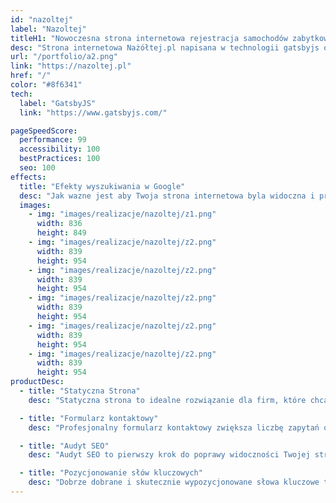 ```yaml
---
id: "nazoltej"
label: "Nazoltej"
titleH1: "Nowoczesna strona internetowa rejestracja samochodów zabytkowych - Nazoltej"
desc: "Strona internetowa Nażółtej.pl napisana w technologii gatsbyjs oferuje usługi związane z rejestracją pojazdów na żółte tablice, które są przeznaczone dla pojazdów zabytkowych. Firma zapewnia pomoc w przygotowaniu dokumentów, wycenie wartości pojazdów, a także w ekspertyzach powypadkowych i przedzakupowych. Oferują również usługi tłumaczenia dokumentów, ubezpieczenia pojazdów oraz wsparcie w odprawie celnej. Strona zawiera informacje o korzyściach rejestracji pojazdu zabytkowego oraz o firmie, w tym o ich doświadczeniu w branży motoryzacyjnej"
url: "/portfolio/a2.png"
link: "https://nazoltej.pl"
href: "/"
color: "#8f6341"
tech:
  label: "GatsbyJS"
  link: "https://www.gatsbyjs.com/"

pageSpeedScore:
  performance: 99
  accessibility: 100
  bestPractices: 100
  seo: 100
effects:
  title: "Efekty wyszukiwania w Google"
  desc: "Jak wazne jest aby Twoja strona internetowa byla widoczna i przyciagała organiczny ruch z wyszukiwarek"
  images:
    - img: "images/realizacje/nazoltej/z1.png"
      width: 836
      height: 849
    - img: "images/realizacje/nazoltej/z2.png"
      width: 839
      height: 954
    - img: "images/realizacje/nazoltej/z2.png"
      width: 839
      height: 954
    - img: "images/realizacje/nazoltej/z2.png"
      width: 839
      height: 954
    - img: "images/realizacje/nazoltej/z2.png"
      width: 839
      height: 954
    - img: "images/realizacje/nazoltej/z2.png"
      width: 839
      height: 954
productDesc:
  - title: "Statyczna Strona"
    desc: "Statyczna strona to idealne rozwiązanie dla firm, które chcą zaprezentować swoją ofertę w sposób szybki, bezpieczny i niezwykle wydajny. Dzięki brakowi zależności od bazy danych, strony tego typu ładują się błyskawicznie, co znacząco wpływa na poprawę doświadczenia użytkownika (UX) i lepsze pozycje w Google. To również niższe koszty utrzymania i większa odporność na ataki hakerskie."

  - title: "Formularz kontaktowy"
    desc: "Profesjonalny formularz kontaktowy zwiększa liczbę zapytań od potencjalnych klientów i eliminuje barierę kontaktu. Dzięki integracji z Twoim systemem e-mail lub CRM, każde zapytanie trafia bezpośrednio do Ciebie, co pozwala na błyskawiczną reakcję. Użytkownicy chętniej nawiązują kontakt, gdy mają do dyspozycji prosty, przejrzysty i responsywny formularz."

  - title: "Audyt SEO"
    desc: "Audyt SEO to pierwszy krok do poprawy widoczności Twojej strony w wyszukiwarkach. Analizujemy strukturę strony, treści, szybkość ładowania i wiele innych czynników, które wpływają na pozycjonowanie. Otrzymasz szczegółowy raport z zaleceniami, które pozwolą Ci zdobywać więcej ruchu organicznego i zwiększyć konwersje."

  - title: "Pozycjonowanie słów kluczowych"
    desc: "Dobrze dobrane i skutecznie wypozycjonowane słowa kluczowe to fundament każdej strategii SEO. Przeprowadzamy analizę konkurencji i wyszukiwanych fraz, aby dobrać najlepsze słowa dla Twojej branży. Dzięki temu Twoja strona pojawi się tam, gdzie szukają Cię Twoi klienci – na pierwszej stronie wyników Google. To więcej odwiedzin, więcej klientów i większe zyski."
---
```

